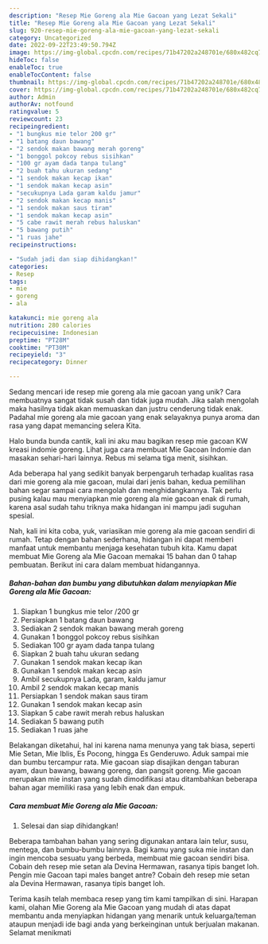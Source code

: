 ```yaml
---
description: "Resep Mie Goreng ala Mie Gacoan yang Lezat Sekali"
title: "Resep Mie Goreng ala Mie Gacoan yang Lezat Sekali"
slug: 920-resep-mie-goreng-ala-mie-gacoan-yang-lezat-sekali
category: Uncategorized
date: 2022-09-22T23:49:50.794Z
image: https://img-global.cpcdn.com/recipes/71b47202a248701e/680x482cq70/mie-goreng-ala-mie-gacoan-foto-resep-utama.jpg
hideToc: false
enableToc: true
enableTocContent: false
thumbnail: https://img-global.cpcdn.com/recipes/71b47202a248701e/680x482cq70/mie-goreng-ala-mie-gacoan-foto-resep-utama.jpg
cover: https://img-global.cpcdn.com/recipes/71b47202a248701e/680x482cq70/mie-goreng-ala-mie-gacoan-foto-resep-utama.jpg
author: Admin
authorAv: notfound
ratingvalue: 5
reviewcount: 23
recipeingredient:
- "1 bungkus mie telor 200 gr"
- "1 batang daun bawang"
- "2 sendok makan bawang merah goreng"
- "1 bonggol pokcoy rebus sisihkan"
- "100 gr ayam dada tanpa tulang"
- "2 buah tahu ukuran sedang"
- "1 sendok makan kecap ikan"
- "1 sendok makan kecap asin"
- "secukupnya Lada garam kaldu jamur"
- "2 sendok makan kecap manis"
- "1 sendok makan saus tiram"
- "1 sendok makan kecap asin"
- "5 cabe rawit merah rebus haluskan"
- "5 bawang putih"
- "1 ruas jahe"
recipeinstructions:

- "Sudah jadi dan siap dihidangkan!"
categories:
- Resep
tags:
- mie
- goreng
- ala

katakunci: mie goreng ala 
nutrition: 280 calories
recipecuisine: Indonesian
preptime: "PT28M"
cooktime: "PT30M"
recipeyield: "3"
recipecategory: Dinner

---
```





Sedang mencari ide resep mie goreng ala mie gacoan yang unik? Cara membuatnya sangat tidak susah dan tidak juga mudah. Jika salah mengolah maka hasilnya tidak akan memuaskan dan justru cenderung tidak enak. Padahal mie goreng ala mie gacoan yang enak selayaknya punya aroma dan rasa yang dapat memancing selera Kita.





Halo bunda bunda cantik, kali ini aku mau bagikan resep mie gacoan KW kreasi indomie goreng. Lihat juga cara membuat Mie Gacoan Indomie dan masakan sehari-hari lainnya. Rebus mi selama tiga menit, sisihkan.

Ada beberapa hal yang sedikit banyak berpengaruh terhadap kualitas rasa dari mie goreng ala mie gacoan, mulai dari jenis bahan, kedua pemilihan bahan segar sampai cara mengolah dan menghidangkannya. Tak perlu pusing kalau mau menyiapkan mie goreng ala mie gacoan enak di rumah, karena asal sudah tahu triknya maka hidangan ini mampu jadi suguhan spesial.






Nah, kali ini kita coba, yuk, variasikan mie goreng ala mie gacoan sendiri di rumah. Tetap dengan bahan sederhana, hidangan ini dapat memberi manfaat untuk membantu menjaga kesehatan tubuh kita. Kamu dapat membuat Mie Goreng ala Mie Gacoan memakai 15 bahan dan 0 tahap pembuatan. Berikut ini cara dalam membuat hidangannya.

<!--inarticleads1-->

##### Bahan-bahan dan bumbu yang dibutuhkan dalam menyiapkan Mie Goreng ala Mie Gacoan:

1. Siapkan 1 bungkus mie telor /200 gr
1. Persiapkan 1 batang daun bawang
1. Sediakan 2 sendok makan bawang merah goreng
1. Gunakan 1 bonggol pokcoy rebus sisihkan
1. Sediakan 100 gr ayam dada tanpa tulang
1. Siapkan 2 buah tahu ukuran sedang
1. Gunakan 1 sendok makan kecap ikan
1. Gunakan 1 sendok makan kecap asin
1. Ambil secukupnya Lada, garam, kaldu jamur
1. Ambil 2 sendok makan kecap manis
1. Persiapkan 1 sendok makan saus tiram
1. Gunakan 1 sendok makan kecap asin
1. Siapkan 5 cabe rawit merah rebus haluskan
1. Sediakan 5 bawang putih
1. Sediakan 1 ruas jahe


Belakangan diketahui, hal ini karena nama menunya yang tak biasa, seperti Mie Setan, Mie Iblis, Es Pocong, hingga Es Genderuwo. Aduk sampai mie dan bumbu tercampur rata. Mie gacoan siap disajikan dengan taburan ayam, daun bawang, bawang goreng, dan pangsit goreng. Mie gacoan merupakan mie instan yang sudah dimodifikasi atau ditambahkan beberapa bahan agar memiliki rasa yang lebih enak dan empuk. 

<!--inarticleads2-->

##### Cara membuat Mie Goreng ala Mie Gacoan:


1. Selesai dan siap dihidangkan!

Beberapa tambahan bahan yang sering digunakan antara lain telur, susu, mentega, dan bumbu-bumbu lainnya. Bagi kamu yang suka mie instan dan ingin mencoba sesuatu yang berbeda, membuat mie gacoan sendiri bisa. Cobain deh resep mie setan ala Devina Hermawan, rasanya tipis banget loh. Pengin mie Gacoan tapi males banget antre? Cobain deh resep mie setan ala Devina Hermawan, rasanya tipis banget loh. 

Terima kasih telah membaca resep yang tim kami tampilkan di sini. Harapan kami, olahan Mie Goreng ala Mie Gacoan yang mudah di atas dapat membantu anda menyiapkan hidangan yang menarik untuk keluarga/teman ataupun menjadi ide bagi anda yang berkeinginan untuk berjualan makanan. Selamat menikmati
